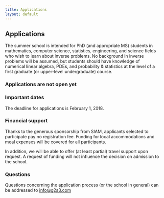 ```yaml
---
title: Applications
layout: default
---
```


## Applications
The summer school is intended for PhD (and appropriate MS) students in mathematics, computer science, statistics, engineering, and science fields who wish to learn about inverse problems. No background in inverse problems will be assumed, but students should have knowledge of numerical linear algebra, PDEs, and probability & statistics at the level of a first graduate (or upper-level undergraduate) course.

### Applications are not open yet

### Important dates
The deadline for applications is February 1, 2018.

### Financial support
Thanks to the generous sponsorship from SIAM, applicants selected to participate pay no registration fee. Funding for local accommodations and meal expenses will be covered for all participants.

In addition, we will be able to offer (at least partial) travel support upon request. A request of funding will not influence the decision on admission to the school.

### Questions
Questions concerning the application process (or the school in general) can be addressed to [info@g2s3.com](mailto:info@g2s3.com)
